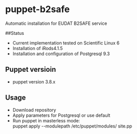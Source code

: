 # puppet-b2safe

Automatic installation for EUDAT B2SAFE service 

##Status

* Current implementation tested on Scientific Linux 6 
* Installation of iRods4.1.5 
* Installation and configuration of Postgresql 9.3 

## Puppet versioin 
* puppet version 3.8.x

## Usage 

* Download repository 
* Apply parameters for Postgresql or use default 
* Run puppet in masterless mode: <br>
  puppet apply --modulepath /etc/puppet/modules/ site.pp

